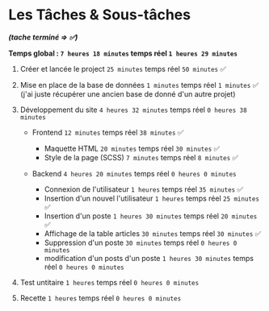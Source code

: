 # Les Tâches & Sous-tâches

**_(tache terminé => ✅)_**

**Temps global : `7 heures 18 minutes` temps réel `1 heures 29 minutes`**

1. Créer et lancée le project `25 minutes` temps réel `50 minutes` ✅

1. Mise en place de la base de données `1 minutes` temps réel `1 minutes` ✅ (j'ai juste récupérer une ancien base de donné d'un autre projet)

1. Développement du site `4 heures 32 minutes` temps réel `0 heures 38 minutes`

   - Frontend `12 minutes` temps réel `38 minutes` ✅

     - Maquette HTML `20 minutes` temps réel `30 minutes` ✅
     - Style de la page (SCSS) `7 minutes` temps réel `8 minutes` ✅

   - Backend `4 heures 20 minutes` temps réel `0 heures 0 minutes`
     - Connexion de l'utilisateur `1 heures` temps réel `35 minutes` ✅
     - Insertion d'un nouvel l'utilisateur `1 heures` temps réel `25 minutes` ✅
     - Insertion d'un poste `1 heures 30 minutes` temps réel `20 minutes` ✅
     - Affichage de la table articles `30 minutes` temps réel `30 minutes` ✅
     - Suppression d'un poste `30 minutes` temps réel `0 heures 0 minutes`
     - modification d'un posts d'un poste `1 heures 30 minutes` temps réel `0 heures 0 minutes`

1. Test untitaire `1 heures` temps réel `0 heures 0 minutes`

1. Recette `1 heures` temps réel `0 heures 0 minutes`

